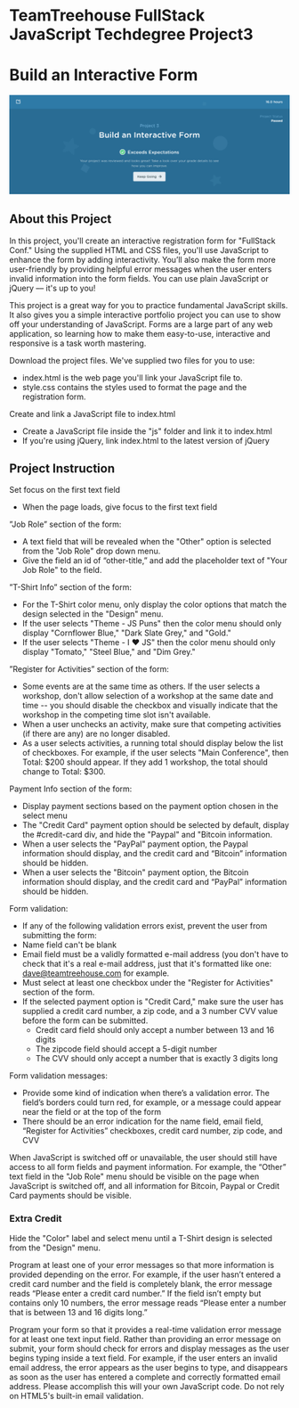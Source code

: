 # TeamTreehouse FullStack JavaScript Techdegree Project3
# Build an Interactive Form
![alt text](https://github.com/newKeating/FS-techdegree-project3-Build-an-Interactive-Form/blob/master/Project3-Pass-Confirmed.png)

## About this Project
In this project, you'll create an interactive registration form for "FullStack Conf." Using the supplied HTML and CSS files, you'll use JavaScript to enhance the form by adding interactivity. You’ll also make the form more user-friendly by providing helpful error messages when the user enters invalid information into the form fields. You can use plain JavaScript or jQuery –– it's up to you!

This project is a great way for you to practice fundamental JavaScript skills. It also gives you a simple interactive portfolio project you can use to show off your understanding of JavaScript. Forms are a large part of any web application, so learning how to make them easy-to-use, interactive and responsive is a task worth mastering.

Download the project files. We've supplied two files for you to use:

- index.html is the web page you'll link your JavaScript file to.
- style.css contains the styles used to format the page and the registration form.

Create and link a JavaScript file to index.html

- Create a JavaScript file inside the "js" folder and link it to index.html
- If you're using jQuery, link index.html to the latest version of jQuery

## Project Instruction
Set focus on the first text field
- When the page loads, give focus to the first text field

”Job Role” section of the form:
- A text field that will be revealed when the "Other" option is selected from the "Job Role" drop down menu.
- Give the field an id of “other-title,” and add the placeholder text of "Your Job Role" to the field.

”T-Shirt Info” section of the form:
- For the T-Shirt color menu, only display the color options that match the design selected in the "Design" menu.
- If the user selects "Theme - JS Puns" then the color menu should only display "Cornflower Blue," "Dark Slate Grey," and "Gold."
- If the user selects "Theme - I ♥ JS" then the color menu should only display "Tomato," "Steel Blue," and "Dim Grey."

”Register for Activities” section of the form:

- Some events are at the same time as others. If the user selects a workshop, don't allow selection of a workshop at the same date and time -- you should disable the checkbox and visually indicate that the workshop in the competing time slot isn't available.
- When a user unchecks an activity, make sure that competing activities (if there are any) are no longer disabled.
- As a user selects activities, a running total should display below the list of checkboxes. For example, if the user selects "Main Conference", then Total: $200 should appear. If they add 1 workshop, the total should change to Total: $300.

Payment Info section of the form:

- Display payment sections based on the payment option chosen in the select menu
- The "Credit Card" payment option should be selected by default, display the #credit-card div, and hide the "Paypal" and "Bitcoin information.
- When a user selects the "PayPal" payment option, the Paypal information should display, and the credit card and “Bitcoin” information should be hidden.
- When a user selects the "Bitcoin" payment option, the Bitcoin information should display, and the credit card and “PayPal” information should be hidden.

Form validation:

- If any of the following validation errors exist, prevent the user from submitting the form:
- Name field can't be blank
- Email field must be a validly formatted e-mail address (you don't have to check that it's a real e-mail address, just that it's formatted like one: dave@teamtreehouse.com for example.
- Must select at least one checkbox under the "Register for Activities" section of the form.
- If the selected payment option is "Credit Card," make sure the user has supplied a credit card number, a zip code, and a 3 number CVV value before the form can be submitted.
  - Credit card field should only accept a number between 13 and 16 digits
  - The zipcode field should accept a 5-digit number
  - The CVV should only accept a number that is exactly 3 digits long

Form validation messages:

- Provide some kind of indication when there’s a validation error. The field’s borders could turn red, for example, or a message could appear near the field or at the top of the form
- There should be an error indication for the name field, email field, “Register for Activities” checkboxes, credit card number, zip code, and CVV

When JavaScript is switched off or unavailable, the user should still have access to all form fields and payment information. For example, the “Other” text field in the "Job Role" menu should be visible on the page when JavaScript is switched off, and all information for Bitcoin, Paypal or Credit Card payments should be visible.

### Extra Credit

Hide the "Color" label and select menu until a T-Shirt design is selected from the "Design" menu.

Program at least one of your error messages so that more information is provided depending on the error. For example, if the user hasn’t entered a credit card number and the field is completely blank, the error message reads “Please enter a credit card number.” If the field isn’t empty but contains only 10 numbers, the error message reads “Please enter a number that is between 13 and 16 digits long.”

Program your form so that it provides a real-time validation error message for at least one text input field. Rather than providing an error message on submit, your form should check for errors and display messages as the user begins typing inside a text field. For example, if the user enters an invalid email address, the error appears as the user begins to type, and disappears as soon as the user has entered a complete and correctly formatted email address. Please accomplish this will your own JavaScript code. Do not rely on HTML5's built-in email validation.
